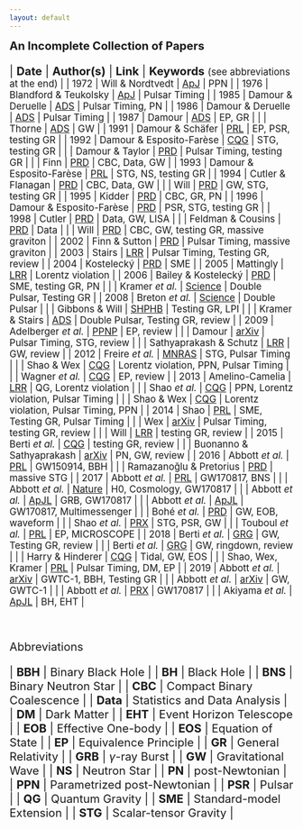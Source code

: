 ```yaml
---
layout: default
---
```


<style>
table {
  font-family: arial, sans-serif;
  border-collapse: collapse;
  width: 100%;
}

td, th {
  border: 1px solid #dddddd;
  text-align: left;
  padding: 8px;
}

tr:nth-child(odd) {
  background-color: #dddddd;
}
</style>

<script type="text/x-mathjax-config">
  MathJax.Hub.Config({
    tex2jax: {
      inlineMath: [ ['$','$'] ],
      processEscapes: true
    }
  });
</script>
<script type="text/javascript" src="https://cdn.mathjax.org/mathjax/latest/MathJax.js?config=TeX-AMS-MML_HTMLorMML">
</script>

<big><big> **An Incomplete Collection of Papers**

| **Date** |  **Author(s)** | **Link** | **Keywords** <small>(see abbreviations at the end) |
| 1972 | Will & Nordtvedt | [ApJ](https://doi.org/10.1086/151754) | PPN |
| 1976 | Blandford & Teukolsky | [ApJ](https://doi.org/10.1086/154315) | Pulsar Timing |
| 1985 | Damour & Deruelle | [ADS](http://adsabs.harvard.edu/abs/1985AIHS...43..107D) | Pulsar Timing, PN |
| 1986 | Damour & Deruelle | [ADS](http://adsabs.harvard.edu/abs/1986AIHS...44..263D) | Pulsar Timing |
| 1987 | Damour | [ADS](http://adsabs.harvard.edu/abs/1987thyg.book..128D) | EP, GR |
| | Thorne | [ADS](http://adsabs.harvard.edu/abs/1987thyg.book..330T) | GW |
| 1991 | Damour & Schäfer | [PRL](https://journals.aps.org/prl/abstract/10.1103/PhysRevLett.66.2549) | EP, PSR, testing GR |
| 1992 | Damour & Esposito-Farèse | [CQG](http://dx.doi.org/10.1088/0264-9381/9/9/015) | STG, testing GR |
| | Damour & Taylor | [PRD](https://journals.aps.org/prd/abstract/10.1103/PhysRevD.45.1840) | Pulsar Timing, testing GR |
| | Finn | [PRD](https://journals.aps.org/prd/abstract/10.1103/PhysRevD.46.5236) | CBC, Data, GW |
| 1993 | Damour & Esposito-Farèse | [PRL](http://dx.doi.org/10.1103/PhysRevLett.70.2220) | STG, NS, testing GR |
| 1994 | Cutler & Flanagan | [PRD](https://doi.org/10.1103/PhysRevD.49.2658) | CBC, Data, GW |
| | Will | [PRD](https://doi.org/10.1103/PhysRevD.50.6058) | GW, STG, testing GR |
| 1995 | Kidder | [PRD](https://doi.org/10.1103/PhysRevD.52.821) | CBC, GR, PN | 
| 1996 | Damour & Esposito-Farèse | [PRD](https://doi.org/10.1103/PhysRevD.54.1474) | PSR, STG, testing GR |
| 1998 | Cutler | [PRD](https://doi.org/10.1103/PhysRevD.57.7089) | Data, GW, LISA |
| | Feldman & Cousins | [PRD](https://doi.org/10.1103/PhysRevD.57.3873) | Data |
| | Will | [PRD](https://doi.org/10.1103/PhysRevD.57.2061) | CBC, GW, testing GR, massive graviton |
| 2002 | Finn & Sutton | [PRD](https://doi.org/10.1103/PhysRevD.65.044022) | Pulsar Timing, massive graviton |
| 2003 | Stairs | [LRR](https://doi.org/10.12942/lrr-2003-5) | Pulsar Timing, Testing GR, review |
| 2004 | Kostelecký | [PRD](https://doi.org/10.1103/PhysRevD.69.105009) | SME |
| 2005 | Mattingly | [LRR](https://doi.org/10.12942/lrr-2005-5) | Lorentz violation |
| 2006 | Bailey & Kostelecký | [PRD](https://doi.org/10.1103/PhysRevD.74.045001) | SME, testing GR, PN |
| | Kramer *et al.* | [Science](https://doi.org/10.1126/science.1132305) | Double Pulsar, Testing GR |
| 2008 | Breton *et al.* | [Science](https://doi.org/10.1126/science.1159295) | Double Pulsar | 
| | Gibbons & Will | [SHPHB](https://doi.org/10.1016/j.shpsb.2007.04.004) | Testing GR, LPI |
| | Kramer & Stairs | [ADS](http://adsabs.harvard.edu/abs/2008ARA%26A..46..541K) | Double Pulsar, Testing GR, review |
| 2009 | Adelberger *et al.* | [PPNP](http://dx.doi.org/10.1016/j.ppnp.2008.08.002) | EP, review |
| | Damour | [arXiv](https://arxiv.org/abs/0704.0749) | Pulsar Timing, STG, review |
| | Sathyaprakash & Schutz | [LRR](https://doi.org/10.12942/lrr-2009-2) | GW, review |
| 2012 | Freire *et al.* | [MNRAS](https://doi.org/10.1111/j.1365-2966.2012.21253.x) | STG, Pulsar Timing |
| | Shao & Wex | [CQG](https://doi.org/10.1088/0264-9381/29/21/215018) | Lorentz violation, PPN, Pulsar Timing |
| | Wagner *et al.* | [CQG](https://doi.org/10.1088/0264-9381/29/18/184002) | EP, review | 
| 2013 | Amelino-Camelia | [LRR](https://doi.org/10.12942/lrr-2013-5) | QG, Lorentz violation |
| | Shao *et al.* | [CQG](https://doi.org/10.1088/0264-9381/30/16/165019) | PPN, Lorentz violation, Pulsar Timing |
| | Shao & Wex | [CQG](https://doi.org/10.1088/0264-9381/30/16/165020) | Lorentz violation, Pulsar Timing, PPN |
| 2014 | Shao | [PRL](https://doi.org/10.1103/PhysRevLett.112.111103) | SME, Testing GR, Pulsar Timing |
| | Wex | [arXiv](https://arxiv.org/abs/1402.5594) | Pulsar Timing, testing GR, review |
| | Will | [LRR](https://doi.org/10.12942/lrr-2014-4) | testing GR, review |
| 2015 | Berti *et al.* | [CQG](https://doi.org/10.1088/0264-9381/32/24/243001) | testing GR, review |
| | Buonanno &  Sathyaprakash | [arXiv](https://arxiv.org/abs/1410.7832) | PN, GW, review |
| 2016 |  Abbott *et al.* | [PRL](https://doi.org/10.1103/PhysRevLett.116.061102) | GW150914, BBH |
| | Ramazanoğlu & Pretorius | [PRD](https://doi.org/10.1103/PhysRevD.93.064005) | massive STG |
| 2017 | Abbott *et al.* | [PRL](https://doi.org/10.1103/PhysRevLett.119.161101) | GW170817, BNS |
| | Abbott *et al.* | [Nature](https://doi.org/10.1038/nature24471) | H0, Cosmology, GW170817 |
| | Abbott *et al.* | [ApJL](https://doi.org/10.3847/2041-8213/aa920c) | GRB, GW170817 |
| | Abbott *et al.* | [ApJL](https://doi.org/10.3847/2041-8213/aa91c9) | GW170817, Multimessenger |
| | Bohé *et al.* | [PRD](https://doi.org/10.1103/PhysRevD.95.044028) | GW, EOB, waveform | 
| | Shao *et al.* | [PRX](https://doi.org/10.1103/PhysRevX.7.041025) | STG, PSR, GW |
| | Touboul *et al.* | [PRL](https://doi.org/10.1103/PhysRevLett.119.231101) | EP, MICROSCOPE |
| 2018 | Berti *et al.* | [GRG](https://doi.org/10.1007/s10714-018-2362-8) | GW, Testing GR, review |
| | Berti *et al.* | [GRG](https://doi.org/10.1007/s10714-018-2372-6) | GW, ringdown, review |
| | Harry & Hinderer | [CQG](https://doi.org/10.1088/1361-6382/aac7e3) | Tidal, GW, EOS |
| | Shao, Wex, Kramer | [PRL](https://doi.org/10.1103/PhysRevLett.120.241104) | Pulsar Timing, DM, EP |
| 2019 | Abbott *et al.* | [arXiv](http://arxiv.org/abs/1903.04467) | GWTC-1, BBH, Testing GR |
| | Abbott *et al.* | [arXiv](http://arxiv.org/abs/1811.12907) | GW, GWTC-1 |
| | Abbott *et al.* | [PRX](https://doi.org/10.1103/PhysRevX.9.011001) | GW170817 |
| | Akiyama *et al.* | [ApJL](https://doi.org/10.3847/2041-8213/ab0ec7) | BH, EHT |


<br>

<big>Abbreviations

| **BBH** | Binary Black Hole |
| **BH** | Black Hole |
| **BNS** | Binary Neutron Star |
| **CBC** | Compact Binary Coalescence |
| **Data** | Statistics and Data Analysis |
| **DM** | Dark Matter |
| **EHT** | Event Horizon Telescope |
| **EOB** | Effective One-body |
| **EOS** | Equation of State |
| **EP** | Equivalence Principle |
| **GR** | General Relativity |
| **GRB** | $\gamma$-ray Burst |
| **GW** | Gravitational Wave |
| **NS** | Neutron Star |
| **PN** | post-Newtonian |
| **PPN** | Parametrized post-Newtonian |
| **PSR** | Pulsar |
| **QG** | Quantum Gravity |
| **SME** | Standard-model Extension |
| **STG** | Scalar-tensor Gravity |
